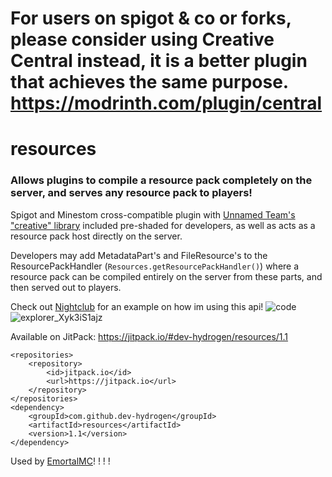 # For users on spigot & co or forks, please consider using Creative Central instead, it is a better plugin that achieves the same purpose. https://modrinth.com/plugin/central

# resources
### Allows plugins to compile a resource pack completely on the server, and serves any resource pack to players!

Spigot and Minestom cross-compatible plugin with [Unnamed Team's "creative" library](https://github.com/unnamed/creative) included pre-shaded for developers, as well as acts as a resource pack host directly on the server.

Developers may add MetadataPart's and FileResource's to the ResourcePackHandler (``Resources.getResourcePackHandler()``) where a resource pack can be compiled entirely on the server from these parts, and then served out to players.

Check out [Nightclub](https://github.com/dev-hydrogen/Nightclub) for an example on how im using this api!
![code](https://user-images.githubusercontent.com/96733109/167196857-b601bec0-a109-4fbd-b021-8311fcf78a5b.png)
![explorer_Xyk3iS1ajz](https://user-images.githubusercontent.com/96733109/167197232-dc67a17a-98a5-455c-9441-7a7ed6b6ba6b.gif)

Available on JitPack: https://jitpack.io/#dev-hydrogen/resources/1.1
```
<repositories>
	<repository>
		<id>jitpack.io</id>
		<url>https://jitpack.io</url>
	</repository>
</repositories>
<dependency>
	<groupId>com.github.dev-hydrogen</groupId>
	<artifactId>resources</artifactId>
	<version>1.1</version>
</dependency>
```

Used by [EmortalMC](https://github.com/EmortalMC)! ! ! !
